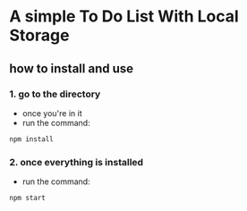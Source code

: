 # A simple To Do List With Local Storage

## how to install and use

### 1. go to the directory
 * once you're in it
 * run the command:
 ```bash
 npm install
 ```
### 2. once everything is installed
 * run the command:
 ```bash
 npm start
 ```
